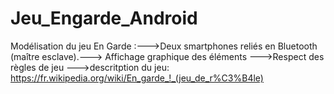 # Jeu_Engarde_Android
Modélisation du jeu En Garde :--->Deux smartphones reliés en Bluetooth (maître esclave).--->  Affichage graphique des éléments
                              --->Respect des règles de jeu
                              --->descritption du jeu: https://fr.wikipedia.org/wiki/En_garde_!_(jeu_de_r%C3%B4le)

